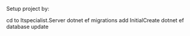 Setup project by:

cd to Itspecialist.Server
dotnet ef migrations add InitialCreate
dotnet ef database update

